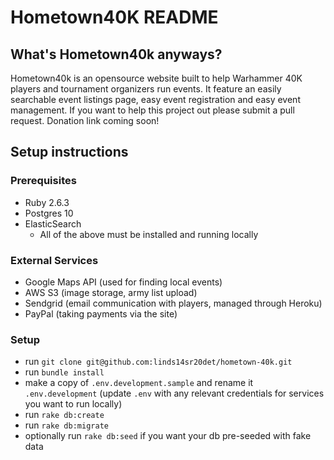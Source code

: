 # Hometown40K README

## What's Hometown40k anyways?
Hometown40k is an opensource website built to help Warhammer 40K players and tournament organizers run events. It feature an easily searchable event listings page, easy event registration and easy event management. If you want to help this project out please submit a pull request. Donation link coming soon!

## Setup instructions

### Prerequisites
* Ruby 2.6.3
* Postgres 10
* ElasticSearch
    * All of the above must be installed and running locally

### External Services
* Google Maps API (used for finding local events)
* AWS S3 (image storage, army list upload)
* Sendgrid (email communication with players, managed through Heroku)
* PayPal (taking payments via the site)

### Setup
* run `git clone git@github.com:linds14sr20det/hometown-40k.git`
* run `bundle install`
* make a copy of `.env.development.sample` and rename it `.env.development` (update `.env` with any relevant credentials for services you want to run locally)
* run `rake db:create`
* run `rake db:migrate`
* optionally run `rake db:seed` if you want your db pre-seeded with fake data
